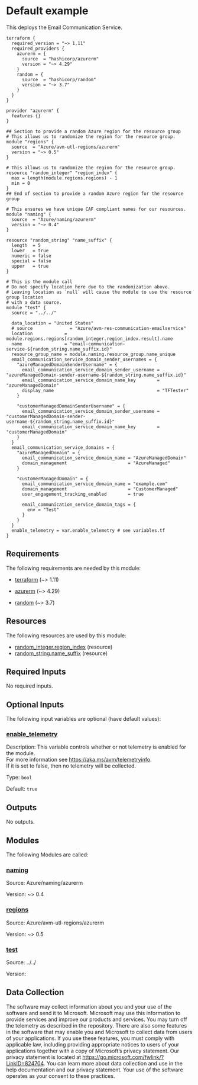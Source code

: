<!-- BEGIN_TF_DOCS -->
# Default example

This deploys the Email Communication Service.

```hcl
terraform {
  required_version = "~> 1.11"
  required_providers {
    azurerm = {
      source  = "hashicorp/azurerm"
      version = "~> 4.29"
    }
    random = {
      source  = "hashicorp/random"
      version = "~> 3.7"
    }
  }
}

provider "azurerm" {
  features {}
}

## Section to provide a random Azure region for the resource group
# This allows us to randomize the region for the resource group.
module "regions" {
  source  = "Azure/avm-utl-regions/azurerm"
  version = "~> 0.5"
}

# This allows us to randomize the region for the resource group.
resource "random_integer" "region_index" {
  max = length(module.regions.regions) - 1
  min = 0
}
## End of section to provide a random Azure region for the resource group

# This ensures we have unique CAF compliant names for our resources.
module "naming" {
  source  = "Azure/naming/azurerm"
  version = "~> 0.4"
}

resource "random_string" "name_suffix" {
  length  = 5
  lower   = true
  numeric = false
  special = false
  upper   = true
}

# This is the module call
# Do not specify location here due to the randomization above.
# Leaving location as `null` will cause the module to use the resource group location
# with a data source.
module "test" {
  source = "../../"

  data_location = "United States"
  # source              = "Azure/avm-res-communication-emailservice"
  location            = module.regions.regions[random_integer.region_index.result].name
  name                = "email-communication-service-${random_string.name_suffix.id}"
  resource_group_name = module.naming.resource_group.name_unique
  email_communication_service_domain_sender_usernames = {
    "azureManagedDomainSenderUsername" = {
      email_communication_service_domain_sender_username = "azureManagedDomain-sender-username-${random_string.name_suffix.id}"
      email_communication_service_domain_name_key        = "azureManagedDomain"
      display_name                                       = "TFTester"
    }

    "customerManagedDomainSenderUsername" = {
      email_communication_service_domain_sender_username = "customerManagedDomain-sender-username-${random_string.name_suffix.id}"
      email_communication_service_domain_name_key        = "customerManagedDomain"
    }
  }
  email_communication_service_domains = {
    "azureManagedDomain" = {
      email_communication_service_domain_name = "AzureManagedDomain"
      domain_management                       = "AzureManaged"
    }

    "customerManagedDomain" = {
      email_communication_service_domain_name = "example.com"
      domain_management                       = "CustomerManaged"
      user_engagement_tracking_enabled        = true

      email_communication_service_domain_tags = {
        env = "Test"
      }
    }
  }
  enable_telemetry = var.enable_telemetry # see variables.tf
}
```

<!-- markdownlint-disable MD033 -->
## Requirements

The following requirements are needed by this module:

- <a name="requirement_terraform"></a> [terraform](#requirement\_terraform) (~> 1.11)

- <a name="requirement_azurerm"></a> [azurerm](#requirement\_azurerm) (~> 4.29)

- <a name="requirement_random"></a> [random](#requirement\_random) (~> 3.7)

## Resources

The following resources are used by this module:

- [random_integer.region_index](https://registry.terraform.io/providers/hashicorp/random/latest/docs/resources/integer) (resource)
- [random_string.name_suffix](https://registry.terraform.io/providers/hashicorp/random/latest/docs/resources/string) (resource)

<!-- markdownlint-disable MD013 -->
## Required Inputs

No required inputs.

## Optional Inputs

The following input variables are optional (have default values):

### <a name="input_enable_telemetry"></a> [enable\_telemetry](#input\_enable\_telemetry)

Description: This variable controls whether or not telemetry is enabled for the module.  
For more information see <https://aka.ms/avm/telemetryinfo>.  
If it is set to false, then no telemetry will be collected.

Type: `bool`

Default: `true`

## Outputs

No outputs.

## Modules

The following Modules are called:

### <a name="module_naming"></a> [naming](#module\_naming)

Source: Azure/naming/azurerm

Version: ~> 0.4

### <a name="module_regions"></a> [regions](#module\_regions)

Source: Azure/avm-utl-regions/azurerm

Version: ~> 0.5

### <a name="module_test"></a> [test](#module\_test)

Source: ../../

Version:

<!-- markdownlint-disable-next-line MD041 -->
## Data Collection

The software may collect information about you and your use of the software and send it to Microsoft. Microsoft may use this information to provide services and improve our products and services. You may turn off the telemetry as described in the repository. There are also some features in the software that may enable you and Microsoft to collect data from users of your applications. If you use these features, you must comply with applicable law, including providing appropriate notices to users of your applications together with a copy of Microsoft’s privacy statement. Our privacy statement is located at <https://go.microsoft.com/fwlink/?LinkID=824704>. You can learn more about data collection and use in the help documentation and our privacy statement. Your use of the software operates as your consent to these practices.
<!-- END_TF_DOCS -->